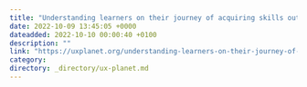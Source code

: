 ```yaml
---
title: "Understanding learners on their journey of acquiring skills outside academics — UX Research case…"
date: 2022-10-09 13:45:05 +0000
dateadded: 2022-10-10 00:00:40 +0100
description: ""
link: "https://uxplanet.org/understanding-learners-on-their-journey-of-acquiring-skills-outside-academics-ux-research-case-72cf68400f97?source=rss----819cc2aaeee0---4"
category:
directory: _directory/ux-planet.md
---
```

